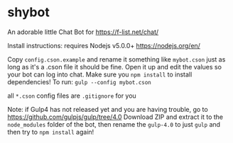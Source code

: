 # shybot
An adorable little Chat Bot for https://f-list.net/chat/

Install instructions:
requires Nodejs v5.0.0+ https://nodejs.org/en/

Copy `config.cson.example` and rename it something like `mybot.cson` just as long as it's a .cson file it should be fine. Open it up and edit the values so your bot can log into chat.
Make sure you `npm install` to install dependencies!
To run: `gulp --config mybot.cson`

all `*.cson` config files are `.gitignore` for you

Note: if Gulp4 has not released yet and you are having trouble, go to https://github.com/gulpjs/gulp/tree/4.0 Download ZIP and extract it to the `node_modules` folder of the bot, then rename the `gulp-4.0` to just `gulp` and then try to `npm install` again!
